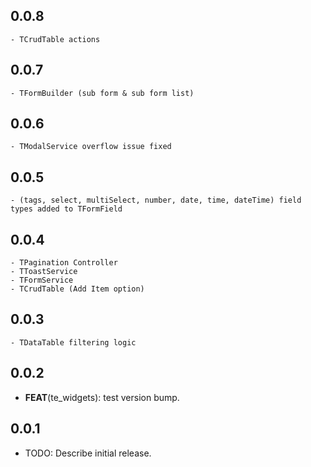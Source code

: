 ## 0.0.8

    - TCrudTable actions

## 0.0.7

    - TFormBuilder (sub form & sub form list)

## 0.0.6

    - TModalService overflow issue fixed

## 0.0.5

    - (tags, select, multiSelect, number, date, time, dateTime) field types added to TFormField

## 0.0.4

    - TPagination Controller
    - TToastService
    - TFormService
    - TCrudTable (Add Item option)

## 0.0.3

    - TDataTable filtering logic

## 0.0.2

- **FEAT**(te_widgets): test version bump.

## 0.0.1

- TODO: Describe initial release.
